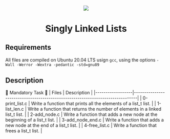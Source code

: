 <h4 align="center">
<div class=HeaderSticker>
<img src="https://media.giphy.com/media/s06SLiBLOG1dMHTUZr/giphy-downsized.gif"/>
</div>
<h1 align="center"> Singly Linked Lists </h1>
</h4>

## Requirements
All files are compiled on Ubuntu 20.04 LTS usign `gcc`, using the options `-Wall -Werror -Wextra -pedantic -std=gnu89`

## Description
:elephant: Mandatory Task :elephant:
| Files            | Description                                                                   |
|------------------|-------------------------------------------------------------------------------|
| 0-print_list.c   | Write a function that prints all the elements of a list_t list.               |
| 1-list_len.c     | Write a function that returns the number of elements in a linked list_t list. |
| 2-add_node.c     | Write a function that adds a new node at the beginning of a list_t list.      |
| 3-add_node_end.c | Write a function that adds a new node at the end of a list_t list.            |
| 4-free_list.c    | Write a function that frees a list_t list.                                    |
